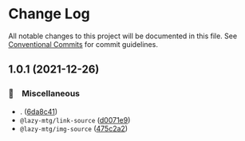 # Change Log

All notable changes to this project will be documented in this file.
See [Conventional Commits](https://conventionalcommits.org) for commit guidelines.

## 1.0.1 (2021-12-26)


### 🔖　Miscellaneous

* . ([6da8c41](https://github.com/bluelovers/ws-mtg/commit/6da8c415f1b58cf2c9a48add1ab3f83c5b425f02))
* `@lazy-mtg/link-source` ([d0071e9](https://github.com/bluelovers/ws-mtg/commit/d0071e9a2cfca3d967c6f9217b726d724c6dfafd))
* `@lazy-mtg/img-source` ([475c2a2](https://github.com/bluelovers/ws-mtg/commit/475c2a2cca7a4a86e771967268dd1e71927ba087))
